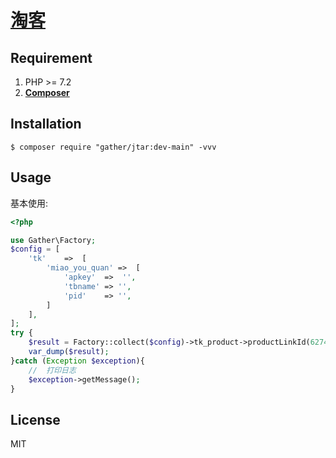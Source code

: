 <h1 align="left"><a href="#">淘客</a></h1>


## Requirement

1. PHP >= 7.2
2. **[Composer](https://getcomposer.org/)**

## Installation

```shell
$ composer require "gather/jtar:dev-main" -vvv
```

## Usage

基本使用:

```php
<?php

use Gather\Factory;
$config = [
    'tk'    =>  [
        'miao_you_quan' =>  [
            'apkey'  =>  '',
            'tbname' => '',
            'pid'    => '',
        ]
    ],
];
try {
    $result = Factory::collect($config)->tk_product->productLinkId(627430191595,'2702510978');
    var_dump($result);
}catch (Exception $exception){
    //  打印日志
    $exception->getMessage();
}
```

## License

MIT
